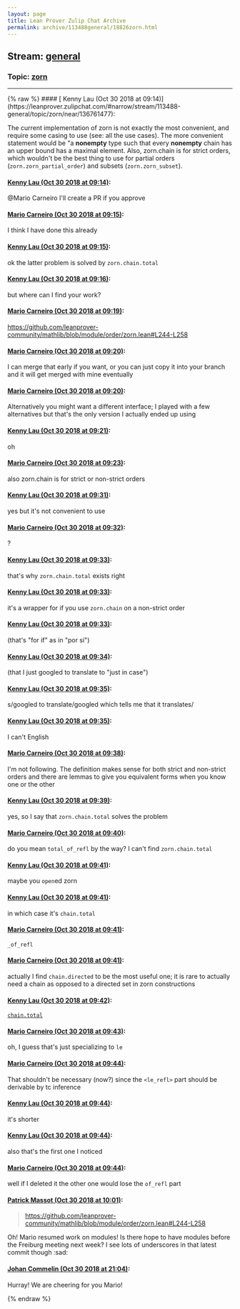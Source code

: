 ```yaml
---
layout: page
title: Lean Prover Zulip Chat Archive 
permalink: archive/113488general/18826zorn.html
---
```


## Stream: [general](https://leanprover-community.github.io/archive/113488general/index.html)
### Topic: [zorn](https://leanprover-community.github.io/archive/113488general/18826zorn.html)

---

<base href="https://leanprover.zulipchat.com">
{% raw %}
#### [ Kenny Lau (Oct 30 2018 at 09:14)](https://leanprover.zulipchat.com/#narrow/stream/113488-general/topic/zorn/near/136761477):
<p>The current implementation of zorn is not exactly the most convenient, and require some casing to use (see: all the use cases). The more convenient statement would be "a <strong>nonempty</strong> type such that every <strong>nonempty</strong> chain has an upper bound has a maximal element. Also, zorn.chain is for strict orders, which wouldn't be the best thing to use for partial orders (<code>zorn.zorn_partial_order</code>) and subsets (<code>zorn.zorn_subset</code>).</p>

#### [ Kenny Lau (Oct 30 2018 at 09:14)](https://leanprover.zulipchat.com/#narrow/stream/113488-general/topic/zorn/near/136761481):
<p><span class="user-mention" data-user-id="110049">@Mario Carneiro</span> I'll create a PR if you approve</p>

#### [ Mario Carneiro (Oct 30 2018 at 09:15)](https://leanprover.zulipchat.com/#narrow/stream/113488-general/topic/zorn/near/136761489):
<p>I think I have done this already</p>

#### [ Kenny Lau (Oct 30 2018 at 09:15)](https://leanprover.zulipchat.com/#narrow/stream/113488-general/topic/zorn/near/136761518):
<p>ok the latter problem is solved by <code>zorn.chain.total</code></p>

#### [ Kenny Lau (Oct 30 2018 at 09:16)](https://leanprover.zulipchat.com/#narrow/stream/113488-general/topic/zorn/near/136761564):
<p>but where can I find your work?</p>

#### [ Mario Carneiro (Oct 30 2018 at 09:19)](https://leanprover.zulipchat.com/#narrow/stream/113488-general/topic/zorn/near/136761679):
<p><a href="https://github.com/leanprover-community/mathlib/blob/module/order/zorn.lean#L244-L258" target="_blank" title="https://github.com/leanprover-community/mathlib/blob/module/order/zorn.lean#L244-L258">https://github.com/leanprover-community/mathlib/blob/module/order/zorn.lean#L244-L258</a></p>

#### [ Mario Carneiro (Oct 30 2018 at 09:20)](https://leanprover.zulipchat.com/#narrow/stream/113488-general/topic/zorn/near/136761753):
<p>I can merge that early if you want, or you can just copy it into your branch and it will get merged with mine eventually</p>

#### [ Mario Carneiro (Oct 30 2018 at 09:20)](https://leanprover.zulipchat.com/#narrow/stream/113488-general/topic/zorn/near/136761774):
<p>Alternatively you might want a different interface; I played with a few alternatives but that's the only version I actually ended up using</p>

#### [ Kenny Lau (Oct 30 2018 at 09:21)](https://leanprover.zulipchat.com/#narrow/stream/113488-general/topic/zorn/near/136761788):
<p>oh</p>

#### [ Mario Carneiro (Oct 30 2018 at 09:23)](https://leanprover.zulipchat.com/#narrow/stream/113488-general/topic/zorn/near/136761858):
<p>also zorn.chain is for strict or non-strict orders</p>

#### [ Kenny Lau (Oct 30 2018 at 09:31)](https://leanprover.zulipchat.com/#narrow/stream/113488-general/topic/zorn/near/136762168):
<p>yes but it's not convenient to use</p>

#### [ Mario Carneiro (Oct 30 2018 at 09:32)](https://leanprover.zulipchat.com/#narrow/stream/113488-general/topic/zorn/near/136762177):
<p>?</p>

#### [ Kenny Lau (Oct 30 2018 at 09:33)](https://leanprover.zulipchat.com/#narrow/stream/113488-general/topic/zorn/near/136762236):
<p>that's why <code>zorn.chain.total</code> exists right</p>

#### [ Kenny Lau (Oct 30 2018 at 09:33)](https://leanprover.zulipchat.com/#narrow/stream/113488-general/topic/zorn/near/136762239):
<p>it's a wrapper for if you use <code>zorn.chain</code> on a non-strict order</p>

#### [ Kenny Lau (Oct 30 2018 at 09:33)](https://leanprover.zulipchat.com/#narrow/stream/113488-general/topic/zorn/near/136762246):
<p>(that's "for if" as in "por si")</p>

#### [ Kenny Lau (Oct 30 2018 at 09:34)](https://leanprover.zulipchat.com/#narrow/stream/113488-general/topic/zorn/near/136762287):
<p>(that I just googled to translate to "just in case")</p>

#### [ Kenny Lau (Oct 30 2018 at 09:35)](https://leanprover.zulipchat.com/#narrow/stream/113488-general/topic/zorn/near/136762301):
<p>s/googled to translate/googled which tells me that it translates/</p>

#### [ Kenny Lau (Oct 30 2018 at 09:35)](https://leanprover.zulipchat.com/#narrow/stream/113488-general/topic/zorn/near/136762302):
<p>I can't English</p>

#### [ Mario Carneiro (Oct 30 2018 at 09:38)](https://leanprover.zulipchat.com/#narrow/stream/113488-general/topic/zorn/near/136762440):
<p>I'm not following. The definition makes sense for both strict and non-strict orders and there are lemmas to give you equivalent forms when you know one or the other</p>

#### [ Kenny Lau (Oct 30 2018 at 09:39)](https://leanprover.zulipchat.com/#narrow/stream/113488-general/topic/zorn/near/136762452):
<p>yes, so I say that <code>zorn.chain.total</code> solves the problem</p>

#### [ Mario Carneiro (Oct 30 2018 at 09:40)](https://leanprover.zulipchat.com/#narrow/stream/113488-general/topic/zorn/near/136762466):
<p>do you mean <code>total_of_refl</code> by the way? I can't find <code>zorn.chain.total</code></p>

#### [ Kenny Lau (Oct 30 2018 at 09:41)](https://leanprover.zulipchat.com/#narrow/stream/113488-general/topic/zorn/near/136762547):
<p>maybe you <code>open</code>ed zorn</p>

#### [ Kenny Lau (Oct 30 2018 at 09:41)](https://leanprover.zulipchat.com/#narrow/stream/113488-general/topic/zorn/near/136762549):
<p>in which case it's <code>chain.total</code></p>

#### [ Mario Carneiro (Oct 30 2018 at 09:41)](https://leanprover.zulipchat.com/#narrow/stream/113488-general/topic/zorn/near/136762551):
<p><code>_of_refl</code></p>

#### [ Mario Carneiro (Oct 30 2018 at 09:41)](https://leanprover.zulipchat.com/#narrow/stream/113488-general/topic/zorn/near/136762555):
<p>actually I find <code>chain.directed</code> to be the most useful one; it is rare to actually need a chain as opposed to a directed set in zorn constructions</p>

#### [ Kenny Lau (Oct 30 2018 at 09:42)](https://leanprover.zulipchat.com/#narrow/stream/113488-general/topic/zorn/near/136762600):
<p><a href="https://github.com/leanprover/mathlib/blob/master/order/zorn.lean#L240" target="_blank" title="https://github.com/leanprover/mathlib/blob/master/order/zorn.lean#L240"><code>chain.total</code></a></p>

#### [ Mario Carneiro (Oct 30 2018 at 09:43)](https://leanprover.zulipchat.com/#narrow/stream/113488-general/topic/zorn/near/136762628):
<p>oh, I guess that's just specializing to <code>le</code></p>

#### [ Mario Carneiro (Oct 30 2018 at 09:44)](https://leanprover.zulipchat.com/#narrow/stream/113488-general/topic/zorn/near/136762640):
<p>That shouldn't be necessary (now?) since the <code>&lt;le_refl&gt;</code> part should be derivable by tc inference</p>

#### [ Kenny Lau (Oct 30 2018 at 09:44)](https://leanprover.zulipchat.com/#narrow/stream/113488-general/topic/zorn/near/136762689):
<p>it's shorter</p>

#### [ Kenny Lau (Oct 30 2018 at 09:44)](https://leanprover.zulipchat.com/#narrow/stream/113488-general/topic/zorn/near/136762695):
<p>also that's the first one I noticed</p>

#### [ Mario Carneiro (Oct 30 2018 at 09:44)](https://leanprover.zulipchat.com/#narrow/stream/113488-general/topic/zorn/near/136762701):
<p>well if I deleted it the other one would lose the <code>of_refl</code> part</p>

#### [ Patrick Massot (Oct 30 2018 at 10:01)](https://leanprover.zulipchat.com/#narrow/stream/113488-general/topic/zorn/near/136763363):
<blockquote>
<p><a href="https://github.com/leanprover-community/mathlib/blob/module/order/zorn.lean#L244-L258" target="_blank" title="https://github.com/leanprover-community/mathlib/blob/module/order/zorn.lean#L244-L258">https://github.com/leanprover-community/mathlib/blob/module/order/zorn.lean#L244-L258</a></p>
</blockquote>
<p>Oh! Mario resumed work on modules! Is there hope to have modules before the Freiburg meeting next week? I see lots of underscores in that latest commit though <span class="emoji emoji-2639" title="sad">:sad:</span></p>

#### [ Johan Commelin (Oct 30 2018 at 21:04)](https://leanprover.zulipchat.com/#narrow/stream/113488-general/topic/zorn/near/136802942):
<p>Hurray! We are cheering for you Mario!</p>


{% endraw %}
